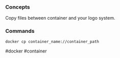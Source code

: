 ### Concepts

Copy files between container and your logo system.

### Commands

```bash
docker cp container_name://container_path
```

#docker #container 